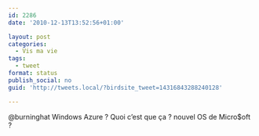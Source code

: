 ```yaml
---
id: 2286
date: '2010-12-13T13:52:56+01:00'

layout: post
categories:
  - Vis ma vie
tags:
  - tweet
format: status
publish_social: no
guid: 'http://tweets.local/?birdsite_tweet=14316843288240128'

---
```


@burninghat Windows Azure ? Quoi c’est que ça ? nouvel OS de Micro$oft ?